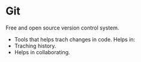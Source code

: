 # Git
Free and open source version control system.
- Tools that helps trach changes in code.
Helps in:
- Traching history.
- Helps in collaborating.
